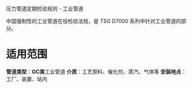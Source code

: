 压力管道定期检验规则 - 工业管道

中国​​强制性的工业管道在役检验法规​​，是 ​​TSG D7000 系列​​中针对工业管道的部分。

# 适用范围

**管道类型​**​：​**​GC类​**​工业管道
**介质​**​：工艺原料、催化剂、蒸汽、气体等
**安装地点​**​：工厂、装置、站内

